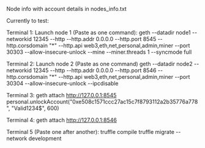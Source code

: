 Node info with account details in nodes_info.txt

Currently to test:

Terminal 1:
Launch node 1 (Paste as one command):
geth --datadir node1 --networkid 12345 --http --http.addr 0.0.0.0 --http.port 8545 --http.corsdomain "\*" --http.api web3,eth,net,personal,admin,miner --port 30303 --allow-insecure-unlock --mine --miner.threads 1 --syncmode full

Terminal 2:
Launch node 2 (Paste as one command)
geth --datadir node2 --networkid 12345 --http --http.addr 0.0.0.0 --http.port 8546 --http.corsdomain "\*" --http.api web3,eth,net,personal,admin,miner --port 30304 --allow-insecure-unlock --ipcdisable

Terminal 3:
geth attach http://127.0.0.1:8545
personal.unlockAccount("0xe508c1571ccc27ac15c7f8793112a2b35776a778", "Valid1234$", 600)

Terminal 4:
geth attach http://127.0.0.1:8546

Terminal 5 (Paste one after another):
truffle compile
truffle migrate --network development
